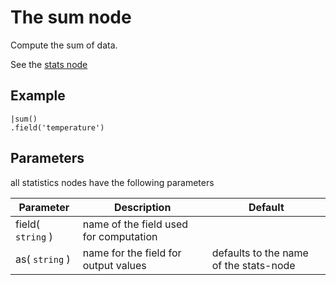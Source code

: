 The sum node
=====================

Compute the sum of data.

See the [stats node](/nodes/stats)

Example
-------

```dfs    
|sum()
.field('temperature') 
```

Parameters
----------
all statistics nodes have the following parameters

Parameter     | Description | Default 
--------------|-------------|--------- 
field( `string` )|name of the field used for computation|
as( `string` )| name for the field for output values| defaults to the name of the stats-node

